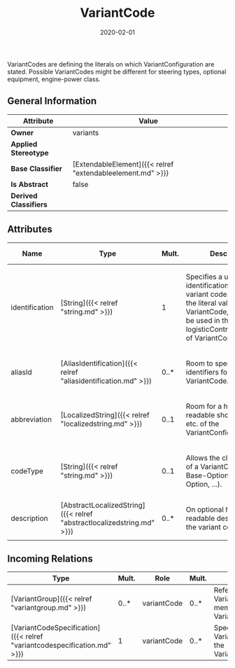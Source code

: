 ﻿---
title: VariantCode
toc: false
type: specs
date: "2020-02-01"
draft: false
specification: VEC
version: 1.2.0
documentType: "Recommendation"
elementType: Class
classes:
  - VariantCode
menu_name: vec-1.2.0
---
<p> VariantCodes are defining the literals on which VariantConfiguration are stated. Possible VariantCodes might be different for steering types, optional equipment, engine-power class.      </p>

## General Information

| Attribute               | Value |
|-------------------------|-------|
| **Owner**               | variants |
| **Applied Stereotype**  |   |
| **Base Classifier**     | [ExtendableElement]({{< relref "extendableelement.md" >}})<br/>  |
| **Is Abstract**         | false |
| **Derived Classifiers** |   |

## Attributes
|  Name  |  Type  |  Mult.  |  Description  |  Owning Classifier  |
|--------|--------|---------|---------------|--------------|
|identification | [String]({{< relref "string.md" >}}) | 1 | <p> Specifies a unique identification of the variant code. This is also the literal value for the VariantCode, which shall be used in the logisticControlExpressions of VariantConfigurations.      </p> | [VariantCode]({{< relref "variantcode.md" >}}) |
|aliasId | [AliasIdentification]({{< relref "aliasidentification.md" >}}) | 0..* | <p> Room to specify additional identifiers for the VariantCode.      </p> | [VariantCode]({{< relref "variantcode.md" >}}) |
|abbreviation | [LocalizedString]({{< relref "localizedstring.md" >}}) | 0..1 | <p> Room for a human readable short name, title etc. of the VariantConfiguration.      </p> | [VariantCode]({{< relref "variantcode.md" >}}) |
|codeType | [String]({{< relref "string.md" >}}) | 0..1 | <p> Allows the classification of a VariantCodes (e.g. Base-Option, Extra-Option, ...).      </p> | [VariantCode]({{< relref "variantcode.md" >}}) |
|description | [AbstractLocalizedString]({{< relref "abstractlocalizedstring.md" >}}) | 0..* | <p>On optional human readable description of the variant code. </p> | [VariantCode]({{< relref "variantcode.md" >}}) |

##  Incoming Relations
|    Type  |   Mult.  |   Role    |   Mult.   |   Description  |
|----------|----------|-----------|-----------|----------------|
| [VariantGroup]({{< relref "variantgroup.md" >}}) | 0..* | variantCode | 0..* | References the VariantCodes that are member of the VariantGroup. |
| [VariantCodeSpecification]({{< relref "variantcodespecification.md" >}}) | 1 | variantCode | 0..* | Specifies the individual VariantCodes defined in the VariantCodeSpecification. |
